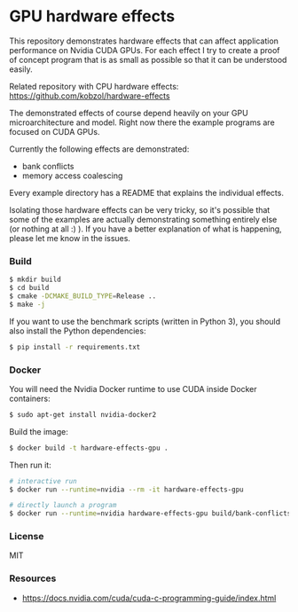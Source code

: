 # GPU hardware effects
This repository demonstrates hardware effects that can affect application performance on
Nvidia CUDA GPUs. For each effect I try to create a proof of concept program that is as small
as possible so that it can be understood easily.

Related repository with CPU hardware effects: https://github.com/kobzol/hardware-effects

The demonstrated effects of course depend heavily on your GPU microarchitecture and model.
Right now there the example programs are focused on CUDA GPUs.

Currently the following effects are demonstrated:

- bank conflicts
- memory access coalescing

Every example directory has a README that explains the individual effects.

Isolating those hardware effects can be very tricky, so it's possible that some of the
examples are actually demonstrating something entirely else (or nothing at all :) ).
If you have a better explanation of what is happening, please let me know in the issues.

### Build
```bash
$ mkdir build
$ cd build
$ cmake -DCMAKE_BUILD_TYPE=Release ..
$ make -j
```

If you want to use the benchmark scripts (written in Python 3), you should
also install the Python dependencies:
```bash
$ pip install -r requirements.txt
```

### Docker
You will need the Nvidia Docker runtime to use CUDA inside Docker containers:
```bash
$ sudo apt-get install nvidia-docker2
```

Build the image:
```bash
$ docker build -t hardware-effects-gpu .
```

Then run it:
```bash
# interactive run
$ docker run --runtime=nvidia --rm -it hardware-effects-gpu

# directly launch a program
$ docker run --runtime=nvidia hardware-effects-gpu build/bank-conflicts/bank-conflicts 1
```

### License
MIT

### Resources
- https://docs.nvidia.com/cuda/cuda-c-programming-guide/index.html
